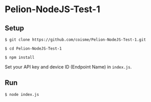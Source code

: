 # Pelion-NodeJS-Test-1

## Setup

`$ git clone https://github.com/coisme/Pelion-NodeJS-Test-1.git`

`$ cd Pelion-NodeJS-Test-1`

`$ npm install`

Set your API key and device ID (Endpoint Name) in `index.js`.

## Run

`$ node index.js`
